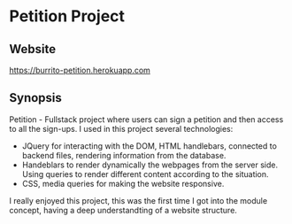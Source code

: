 # Petition Project

## Website
https://burrito-petition.herokuapp.com

## Synopsis

Petition - Fullstack project where users can sign a petition and then access to all the sign-ups.
I used in this project several technologies:
- JQuery for interacting with the DOM, HTML handlebars, connected to backend files, rendering information from the database.
- Handeblars to render dynamically the webpages from the server side. Using queries to render different content according to the situation.
- CSS, media queries for making the website responsive.

I really enjoyed this project, this was the first time I got into the module concept, having a deep understandting of a website structure.
